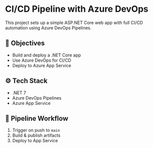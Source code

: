# CI/CD Pipeline with Azure DevOps

This project sets up a simple ASP.NET Core web app with full CI/CD automation using Azure DevOps Pipelines.

## 📌 Objectives

- Build and deploy a .NET Core app
- Use Azure DevOps for CI/CD
- Deploy to Azure App Service

## ⚙️ Tech Stack

- .NET 7
- Azure DevOps Pipelines
- Azure App Service

## 🚀 Pipeline Workflow

1. Trigger on push to `main`
2. Build & publish artifacts
3. Deploy to App Service
